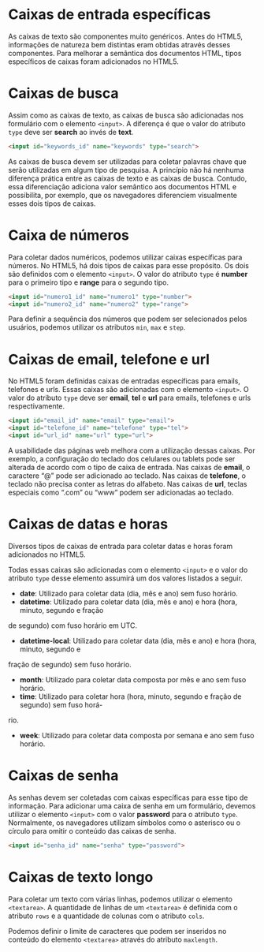 # Caixas de entrada específicas

As caixas de texto são componentes muito genéricos. Antes do HTML5, informações de natureza bem distintas eram obtidas através desses componentes. Para melhorar a semântica dos documentos HTML, tipos específicos de caixas foram adicionados no HTML5.

# Caixas de busca

Assim como as caixas de texto, as caixas de busca são adicionadas nos formulário com o elemento `<input>`. A diferença é que o valor do atributo `type` deve ser **search** ao invés de **text**.

```html
<input id="keywords_id" name="keywords" type="search">
```

As caixas de busca devem ser utilizadas para coletar palavras chave que serão utilizadas em algum tipo de pesquisa. A princípio não há nenhuma diferença prática entre as caixas de texto e as caixas de busca. Contudo, essa diferenciação adiciona valor semântico aos documentos HTML e possibilita, por exemplo, que os navegadores diferenciem visualmente esses dois tipos de caixas.

# Caixa de números

Para coletar dados numéricos, podemos utilizar caixas específicas para números. No HTML5, há dois tipos de caixas para esse propósito. Os dois são definidos com o elemento `<input>`. O valor do atributo `type` é **number** para o primeiro tipo e **range** para o segundo tipo.

```html
<input id="numero1_id" name="numero1" type="number">
<input id="numero2_id" name="numero2" type="range">
```

Para definir a sequência dos números que podem ser selecionados pelos usuários, podemos utilizar os atributos `min`, `max` e `step`.

# Caixas de email, telefone e url

No HTML5 foram definidas caixas de entradas específicas para emails, telefones e urls. Essas caixas são adicionadas com o elemento `<input>`. O valor do atributo `type` deve ser **email**, **tel** e **url** para emails, telefones e urls respectivamente.

```html
<input id="email_id" name="email" type="email">
<input id="telefone_id" name="telefone" type="tel">
<input id="url_id" name="url" type="url">
```

A usabilidade das páginas web melhora com a utilização dessas caixas. Por exemplo, a configuração do teclado dos celulares ou tablets pode ser alterada de acordo com o tipo de caixa de entrada. Nas caixas de **email**, o caractere “@” pode ser adicionado ao teclado. Nas caixas de **telefone**, o teclado não precisa conter as letras do alfabeto. Nas caixas de **url**, teclas especiais como “.com” ou “www” podem ser adicionadas ao teclado.

# Caixas de datas e horas

Diversos tipos de caixas de entrada para coletar datas e horas foram adicionados no HTML5.

Todas essas caixas são adicionadas com o elemento `<input>` e o valor do atributo `type` desse elemento assumirá um dos valores listados a seguir.

- **date**: Utilizado para coletar data (dia, mês e ano) sem fuso horário.
- **datetime**: Utilizado para coletar data (dia, mês e ano) e hora (hora, minuto, segundo e fração

de segundo) com fuso horário em UTC.

- **datetime-local**: Utilizado para coletar data (dia, mês e ano) e hora (hora, minuto, segundo e

fração de segundo) sem fuso horário.

- **month**: Utilizado para coletar data composta por mês e ano sem fuso horário.
- **time**: Utilizado para coletar hora (hora, minuto, segundo e fração de segundo) sem fuso horá-

rio.

- **week**: Utilizado para coletar data composta por semana e ano sem fuso horário.

# Caixas de senha

As senhas devem ser coletadas com caixas específicas para esse tipo de informação. Para adicionar uma caixa de senha em um formulário, devemos utilizar o elemento `<input>` com o valor **password** para o atributo `type`. Normalmente, os navegadores utilizam símbolos como o asterisco ou o círculo para omitir o conteúdo das caixas de senha.

```html
<input id="senha_id" name="senha" type="password">
```

# Caixas de texto longo

Para coletar um texto com várias linhas, podemos utilizar o elemento `<textarea>`. A quantidade de linhas de um `<textarea>` é definida com o atributo `rows` e a quantidade de colunas com o atributo `cols`.

Podemos definir o limite de caracteres que podem ser inseridos no conteúdo do elemento `<textarea>` através do atributo `maxlength`.
